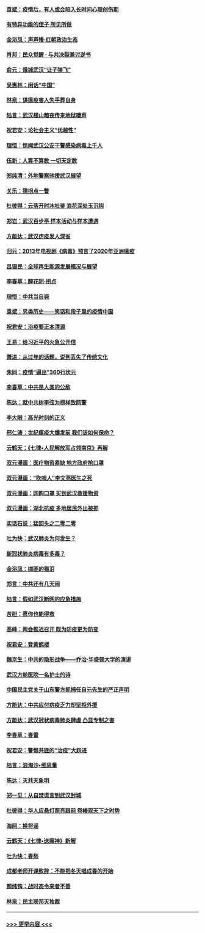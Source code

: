 #### [袁斌：疫情后，有人或会陷入长时间心理创伤期](../pages/nsc993/n11901514.md?t=02282102) 
#### [有特异功能的侄子 所见所做](../pages/nsc993/n11901154.md?t=02282102) 
#### [金浴凤：声声慢‧红朝政治生态](../pages/nsc993/n11899553.md?t=02282102) 
#### [肖邦：民众觉醒 · 与共决裂兼讨逆书](../pages/nsc993/n11898435.md?t=02282102) 
#### [俞元：饿城武汉“让子弹飞”](../pages/nsc993/n11898344.md?t=02282102) 
#### [吴惠林：闲话“中国”](../pages/nsc993/n11898182.md?t=02282102) 
#### [林泉：谋瘟疫害人失手葬自身](../pages/nsc993/n11897892.md?t=02282102) 
#### [陆言：武汉楼山暗夜传来地狱嚎声](../pages/nsc993/n11897033.md?t=02282102) 
#### [祝君安：论社会主义“优越性”](../pages/nsc993/n11897005.md?t=02282102) 
#### [理悟：惊闻武汉公安干警感染病毒上千人](../pages/nsc993/n11896947.md?t=02282102) 
#### [伍新：人算不算数 一切天定数](../pages/nsc993/n11893372.md?t=02282102) 
#### [郑纯清：外地警察驰援武汉展望](../pages/nsc993/n11893115.md?t=02282102) 
#### [关乐：猜拐点一瞥](../pages/nsc993/n11893020.md?t=02282102) 
#### [杜彼得：云落开时冰吐鉴 浪花深处玉沉钩](../pages/nsc993/n11892107.md?t=02282102) 
#### [郑岩：武汉百步亭 样本活动与样本遭遇](../pages/nsc993/n11892310.md?t=02282102) 
#### [方能达：武汉疠疫发人深省](../pages/nsc993/n11891376.md?t=02282102) 
#### [归元：2013年电视剧《病毒》预言了2020年亚洲瘟疫](../pages/nsc993/n11891126.md?t=02282102) 
#### [吕锡民：全球再生能源发展概况与展望](../pages/nsc993/n11890613.md?t=02282102) 
#### [李春草：醉花阴·拐点](../pages/nsc993/n11890567.md?t=02282102) 
#### [理悟：中共当自毙](../pages/nsc993/n11890559.md?t=02282102) 
#### [袁斌：另类历史——笑话和段子里的疫情中国](../pages/nsc993/n11889243.md?t=02282102) 
#### [祝君安：治疫要正本清源](../pages/nsc993/n11889085.md?t=02282102) 
#### [王易：给习近平的火急公开信](../pages/nsc993/n11888225.md?t=02282102) 
#### [萧进：从过年的话题，说到丢失了传统文化](../pages/nsc993/n11887732.md?t=02282102) 
#### [朱同：疫情“逼出”360行状元](../pages/nsc993/n11887678.md?t=02282102) 
#### [李春草：中共是人类的公敌](../pages/nsc993/n11887656.md?t=02282102) 
#### [陈达：就中共树李弦为榜样致网警](../pages/nsc993/n11887625.md?t=02282102) 
#### [李大眼：高光时刻的正义](../pages/nsc993/n11887585.md?t=02282102) 
#### [邢仁涛：世纪瘟疫大爆发前 我们该如何保命？](../pages/nsc993/n11887535.md?t=02282102) 
#### [云鹤天：《七律▪人民解放军占领南京》再解](../pages/nsc993/n11887524.md?t=02282102) 
#### [双元漫画：医疗物资紧缺 地方政府抢口罩](../pages/nsc993/n11884744.md?t=02282102) 
#### [双元漫画：“吹哨人”李文亮医生之死](../pages/nsc993/n11884705.md?t=02282102) 
#### [双元漫画：网购口罩 买到武汉救援物资](../pages/nsc993/n11884670.md?t=02282102) 
#### [双元漫画：湖北抗疫 多地居民外出被抓](../pages/nsc993/n11884643.md?t=02282102) 
#### [实话石说：猛回头之二零二零](../pages/nsc993/n11883968.md?t=02282102) 
#### [吐为快：武汉肺炎为何发生？](../pages/nsc993/n11882180.md?t=02282102) 
#### [新冠状肺炎病毒有多毒？](../pages/nsc993/n11881790.md?t=02282102) 
#### [金浴凤：绑匪的猫泪](../pages/nsc993/n11880664.md?t=02282102) 
#### [郑言：中共还有几天闹](../pages/nsc993/n11880645.md?t=02282102) 
#### [陆言：假如武汉断网的应急措施](../pages/nsc993/n11880619.md?t=02282102) 
#### [苦胆：愿你也能得救](../pages/nsc993/n11880601.md?t=02282102) 
#### [高峰：两会推迟召开  既为防疫更为防变](../pages/nsc993/n11879977.md?t=02282102) 
#### [祝君安：登黄鹤楼](../pages/nsc993/n11880583.md?t=02282102) 
#### [魏京生：中共的隐形战争——乔治‧华盛顿大学的演讲](../pages/nsc993/n11879765.md?t=02282102) 
#### [武汉方舱医院一名护士的诗](../pages/nsc993/n11878480.md?t=02282102) 
#### [中国民主党关于山东警方抓捕任自元先生的严正声明](../pages/nsc993/n11877506.md?t=02282102) 
#### [方能达：中共应付疠疫乏力却坚拒外援](../pages/nsc993/n11877497.md?t=02282102) 
#### [方能达：武汉冠状病毒肺炎肆虐 凸显专制之害](../pages/nsc993/n11877475.md?t=02282102) 
#### [李春草：春雷](../pages/nsc993/n11876287.md?t=02282102) 
#### [祝君安：警惕共匪的“治疫”大跃进](../pages/nsc993/n11876084.md?t=02282102) 
#### [陆言：浪淘沙•细思量](../pages/nsc993/n11876071.md?t=02282102) 
#### [陈达：灭共天象明](../pages/nsc993/n11876063.md?t=02282102) 
#### [郑一见：从自焚谎言到武汉封城](../pages/nsc993/n11875621.md?t=02282102) 
#### [杜彼得：华人应悬灯照亮跟前 卷幔观天下之时势](../pages/nsc993/n11874822.md?t=02282102) 
#### [海网：换将谣](../pages/nsc993/n11873712.md?t=02282102) 
#### [云鹤天：《七律▪送瘟神》新解](../pages/nsc993/n11873598.md?t=02282102) 
#### [吐为快：春愁](../pages/nsc993/n11872801.md?t=02282102) 
#### [成都老师开课致辞：不能把冬天唱成春的开始](../pages/nsc993/n11872653.md?t=02282102) 
#### [颜纯钩：战时态令来者不善](../pages/nsc993/n11872011.md?t=02282102) 
#### [林泉：民主联邦灭独裁](../pages/nsc993/n11870998.md?t=02282102) 

----
#### [ >>> 更早内容 <<< ](../indexes/nsc993-earlier.md)
